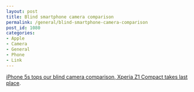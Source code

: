 ```yaml
---
layout: post
title: Blind smartphone camera comparison
permalink: /general/blind-smartphone-camera-comparison
post_id: 1080
categories:
- Apple
- Camera
- General
- Phone
- Link
---
```


[iPhone 5s tops our blind camera comparison, Xperia Z1 Compact takes last place](http://www.phonearena.com/news/iPhone-5s-tops-our-blind-camera-comparison-Xperia-Z1-Compact-takes-last-place_id51894#3-LG-G2).
